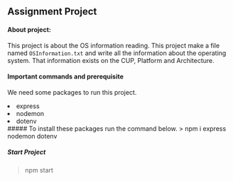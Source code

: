 ## Assignment Project

#### About project:
This project is about the OS information reading. This project make a file named `OSInformation.txt` and write all the information about the operating system. That information exists on the CUP,  Platform and Architecture.

#### Important commands and prerequisite
We need some packages to run this project.
<li>express</li>
<li>nodemon</li>
<li>dotenv</li>
##### To install these packages run the command below.
> npm i express nodemon dotenv

##### Start Project
> npm start
